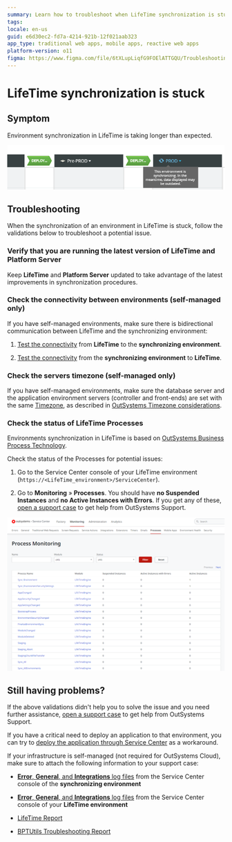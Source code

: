 ```yaml
---
summary: Learn how to troubleshoot when LifeTime synchronization is stuck.
tags:
locale: en-us
guid: e6d30ec2-fd7a-4214-921b-12f021aab323
app_type: traditional web apps, mobile apps, reactive web apps
platform-version: o11
figma: https://www.figma.com/file/6tXLupLiqfG9FOElATTGQU/Troubleshooting?node-id=620:53
---
```

# LifeTime synchronization is stuck

## Symptom

Environment synchronization in LifeTime is taking longer than expected.

![Screenshot showing the LifeTime synchronization status with a notification that data may be outdated.](images/lifetime-sync-stuck-1.png "LifeTime Synchronization Status")

## Troubleshooting

When the synchronization of an environment in LifeTime is stuck, follow the validations below to troubleshoot a potential issue.

### Verify that you are running the latest version of LifeTime and Platform Server

Keep **LifeTime** and **Platform Server** updated to take advantage of the latest improvements in synchronization procedures.

### Check the connectivity between environments (self-managed only)

If you have self-managed environments, make sure there is bidirectional communication between LifeTime and the synchronizing environment:

1. [Test the connectivity](../../infrastructure-management/test-env-connectivity.md) from **LifeTime** to the **synchronizing environment**.

1. [Test the connectivity](../../infrastructure-management/test-env-connectivity.md) from the **synchronizing environment** to **LifeTime**.

### Check the servers timezone (self-managed only)

If you have self-managed environments, make sure the database server and the application environment servers (controller and front-ends) are set with the same [Timezone](https://support.microsoft.com/en-us/help/4026213/windows-how-to-set-your-time-and-time-zone), as described in [OutSystems Timezone considerations](../../../enterprise/maintenance/timezone-considerations.md).

### Check the status of LifeTime Processes

Environments synchronization in LifeTime is based on [OutSystems Business Process Technology](https://success.outsystems.com/Documentation/11/Developing_an_Application/Use_Processes_(BPT)).

Check the status of the Processes for potential issues:

1. Go to the Service Center console of your LifeTime environment (`https://<LifeTime_environment>/ServiceCenter`).

1. Go to **Monitoring** » **Processes**. You should have **no Suspended Instances** and **no Active Instances with Errors**. If you get any of these, [open a support case](https://www.outsystems.com/SupportPortal/CaseOpen/) to get help from OutSystems Support.

![Screenshot of the OutSystems Service Center's Process Monitoring page displaying various processes and their statuses.](images/lifetime-process-monitor-sc.png "LifeTime Process Monitoring")

## Still having problems?

If the above validations didn't help you to solve the issue and you need further assistance, [open a support case](https://www.outsystems.com/SupportPortal/CaseOpen/) to get help from OutSystems Support.

If you have a critical need to deploy an application to that environment, you can try to [deploy the application through Service Center](../deploy-apps-sc.md) as a workaround.

If your infrastructure is self-managed (not required for OutSystems Cloud), make sure to attach the following information to your support case:

* [**Error**, **General**, and **Integrations** log files](../../logs/service-center-logs.md) from the Service Center console of the **synchronizing environment**

* [**Error**, **General**, and **Integrations** log files](../../logs/service-center-logs.md) from the Service Center console of your **LifeTime environment**

* [LifeTime Report](../../logs/lifetime-logs.md#lifetime-report)

* [BPTUtils Troubleshooting Report](../../logs/bpt-report.md)
